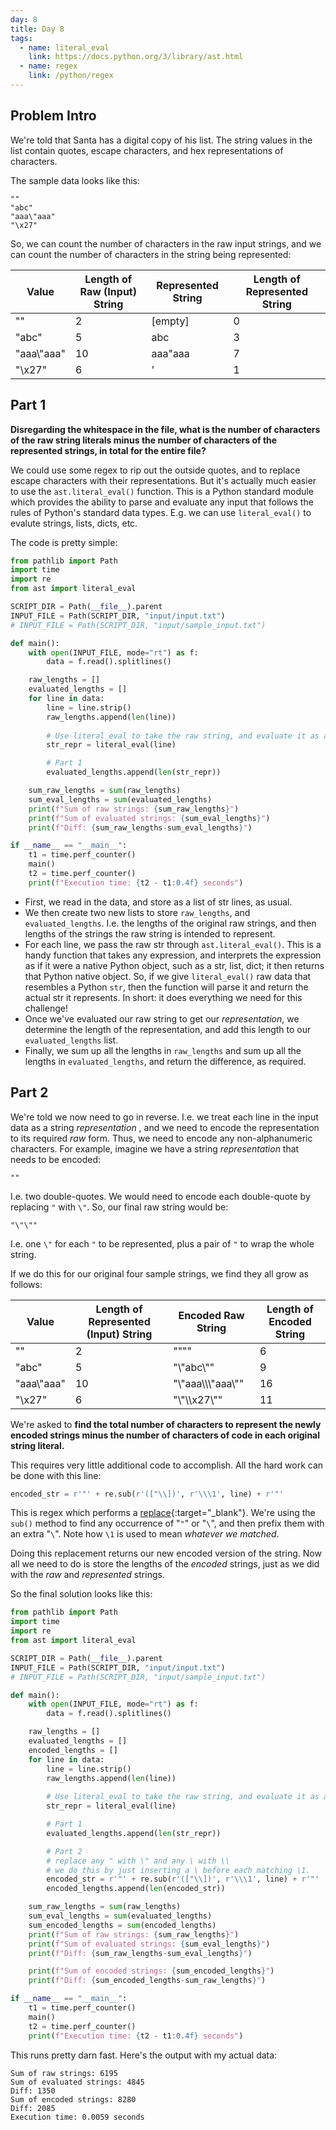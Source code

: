 ```yaml
---
day: 8
title: Day 8
tags: 
  - name: literal_eval
    link: https://docs.python.org/3/library/ast.html
  - name: regex
    link: /python/regex
---
```

## Problem Intro

We're told that Santa has a digital copy of his list.  The string values in the list contain quotes, escape characters, and hex representations of characters.

The sample data looks like this:

```text
""
"abc"
"aaa\"aaa"
"\x27"
```

So, we can count the number of characters in the raw input strings, and we can count the number of characters in the string being represented:

|Value|Length of Raw (Input) String|Represented String|Length of Represented String|
|-----|----------------------------|------------------|----------------------------|
|""|2|[empty]|0|
|"abc"|5|abc|3|
|"aaa\\\"aaa"|10|aaa"aaa|7|
|"\x27"|6|'|1|

## Part 1

**Disregarding the whitespace in the file, what is the number of characters of the raw string literals minus the number of characters of the represented strings, in total for the entire file?**

We could use some regex to rip out the outside quotes, and to replace escape characters with their representations.  But it's actually much easier to use the `ast.literal_eval()` function. This is a Python standard module which provides the ability to parse and evaluate any input that follows the rules of Python's standard data types. E.g. we can use `literal_eval()` to evalute strings, lists, dicts, etc.

The code is pretty simple:

```python
from pathlib import Path
import time
import re
from ast import literal_eval

SCRIPT_DIR = Path(__file__).parent 
INPUT_FILE = Path(SCRIPT_DIR, "input/input.txt")
# INPUT_FILE = Path(SCRIPT_DIR, "input/sample_input.txt")

def main():
    with open(INPUT_FILE, mode="rt") as f:
        data = f.read().splitlines()

    raw_lengths = []
    evaluated_lengths = []
    for line in data:
        line = line.strip()
        raw_lengths.append(len(line))
        
        # Use literal_eval to take the raw string, and evaluate it as a Python expression
        str_repr = literal_eval(line)

        # Part 1
        evaluated_lengths.append(len(str_repr))

    sum_raw_lengths = sum(raw_lengths)
    sum_eval_lengths = sum(evaluated_lengths)
    print(f"Sum of raw strings: {sum_raw_lengths}") 
    print(f"Sum of evaluated strings: {sum_eval_lengths}") 
    print(f"Diff: {sum_raw_lengths-sum_eval_lengths}") 

if __name__ == "__main__":
    t1 = time.perf_counter()
    main()
    t2 = time.perf_counter()
    print(f"Execution time: {t2 - t1:0.4f} seconds")
```

- First, we read in the data, and store as a list of str lines, as usual.
- We then create two new lists to store `raw_lengths`, and `evaluated_lengths`.  I.e. the lengths of the original raw strings, and then lengths of the strings the raw string is intended to represent.
- For each line, we pass the raw str through `ast.literal_eval()`. This is a handy function that takes any expression, and interprets the expression as if it were a native Python object, such as a str, list, dict; it then returns that Python native object. So, if we give `literal_eval()` raw data that resembles a Python `str`, then the function will parse it and return the actual str it represents.  In short: it does everything we need for this challenge!
- Once we've evaluated our raw string to get our _representation_, we determine the length of the representation, and add this length to our `evaluated_lengths` list.
- Finally, we sum up all the lengths in `raw_lengths` and sum up all the lengths in `evaluated_lengths`, and return the difference, as required.

## Part 2

We're told we now need to go in reverse. I.e. we treat each line in the input data as a string _representation_ , and we need to encode the representation to its required _raw_ form.  Thus, we need to encode any non-alphanumeric characters. For example, imagine we have a string _representation_ that needs to be encoded:

```
""
``` 

I.e. two double-quotes. We would need to encode each double-quote by replacing `"` with `\"`. So, our final raw string would be:

```
"\"\""
```

I.e. one `\"` for each `"` to be represented, plus a pair of `"` to wrap the whole string.

If we do this for our original four sample strings, we find they all grow as follows:

|Value|Length of Represented (Input) String|Encoded Raw String|Length of Encoded String|
|-----|----------------------------|--------------------------|------------------------|
|\"\"|2|\"\"\"\"|6|
|\"abc\"|5|\"\\\"abc\\\"\"|9|
|\"aaa\\\"aaa\"|10|\"\\\"aaa\\\\\\\"aaa\\\"\"|16|
|\"\x27"|6|\"\\\"\\\x27\\\"\"|11|

We're asked to **find the total number of characters to represent the newly encoded strings minus the number of characters of code in each original string literal.**

This requires very little additional code to accomplish. All the hard work can be done with this line:

```python
encoded_str = r'"' + re.sub(r'(["\\])', r'\\\1', line) + r'"'
```

This is regex which performs a [replace](/python/regex#replacing){:target="_blank"}. We're using the `sub()` method to find any occurrence of "`"`" or "`\`", and then prefix them with an extra "`\`".  Note how `\1` is used to mean _whatever we matched_.

Doing this replacement returns our new encoded version of the string.  Now all we need to do is store the lengths of the _encoded_ strings, just as we did with the _raw_ and _represented_ strings.

So the final solution looks like this:

```python
from pathlib import Path
import time
import re
from ast import literal_eval

SCRIPT_DIR = Path(__file__).parent 
INPUT_FILE = Path(SCRIPT_DIR, "input/input.txt")
# INPUT_FILE = Path(SCRIPT_DIR, "input/sample_input.txt")

def main():
    with open(INPUT_FILE, mode="rt") as f:
        data = f.read().splitlines()

    raw_lengths = []
    evaluated_lengths = []
    encoded_lengths = []
    for line in data:
        line = line.strip()
        raw_lengths.append(len(line))
        
        # Use literal_eval to take the raw string, and evaluate it as a Python expression
        str_repr = literal_eval(line)

        # Part 1
        evaluated_lengths.append(len(str_repr))

        # Part 2
        # replace any " with \" and any \ with \\
        # we do this by just inserting a \ before each matching \1.
        encoded_str = r'"' + re.sub(r'(["\\])', r'\\\1', line) + r'"'
        encoded_lengths.append(len(encoded_str))

    sum_raw_lengths = sum(raw_lengths)
    sum_eval_lengths = sum(evaluated_lengths)
    sum_encoded_lengths = sum(encoded_lengths)
    print(f"Sum of raw strings: {sum_raw_lengths}") 
    print(f"Sum of evaluated strings: {sum_eval_lengths}") 
    print(f"Diff: {sum_raw_lengths-sum_eval_lengths}") 

    print(f"Sum of encoded strings: {sum_encoded_lengths}") 
    print(f"Diff: {sum_encoded_lengths-sum_raw_lengths}") 

if __name__ == "__main__":
    t1 = time.perf_counter()
    main()
    t2 = time.perf_counter()
    print(f"Execution time: {t2 - t1:0.4f} seconds")
```

This runs pretty darn fast.  Here's the output with my actual data:

```text
Sum of raw strings: 6195
Sum of evaluated strings: 4845
Diff: 1350
Sum of encoded strings: 8280
Diff: 2085
Execution time: 0.0059 seconds
```